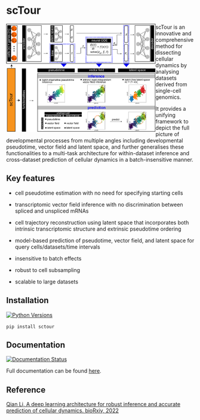 
# scTour

<img src="https://github.com/LiQian-XC/sctour/blob/ae9b45e69941bcabf3ad498dde781eb991168b83/docs/source/_static/img/scTour_head_image.png" width="400px" align="left">

scTour is an innovative and comprehensive method for dissecting cellular dynamics by analysing datasets derived from single-cell genomics.

It provides a unifying framework to depict the full picture of developmental processes from multiple angles including developmental pseudotime, vector field and latent space, and further generalises these functionalities to a multi-task architecture for within-dataset inference and cross-dataset prediction of cellular dynamics in a batch-insensitive manner.  
  
## Key features

- cell pseudotime estimation with no need for specifying starting cells
- transcriptomic vector field inference with no discrimination between spliced and unspliced mRNAs
- cell trajectory reconstruction using latent space that incorporates both intrinsic transcriptomic structure and extrinsic pseudotime ordering
- model-based prediction of pseudotime, vector field, and latent space for query cells/datasets/time intervals

- insensitive to batch effects 
- robust to cell subsampling
- scalable to large datasets

## Installation

[![Python Versions](https://img.shields.io/badge/python-3.7+-brightgreen.svg)](https://pypi.org/project/sctour)

```console
pip install sctour
```

## Documentation

[![Documentation Status](https://readthedocs.org/projects/sctour/badge/?version=latest)](https://sctour.readthedocs.io/en/latest/?badge=latest)

Full documentation can be found [here](https://sctour.readthedocs.io/en/latest/).

## Reference

[Qian Li, A deep learning architecture for robust inference and accurate prediction of cellular dynamics. bioRxiv, 2022](https://www.biorxiv.org/content/10.1101/2022.04.17.488600v1)
